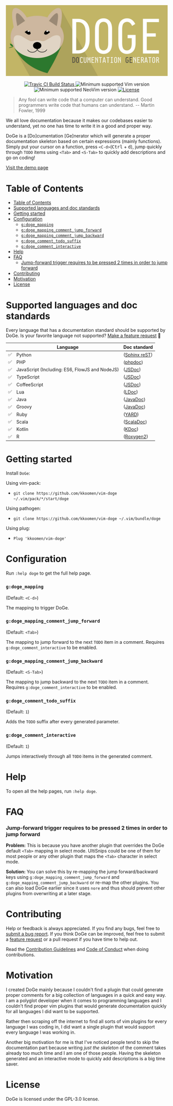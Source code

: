 <p align="center">
  <a href="./doc/demos/README.md">
    <img src="./doc/banner.jpg" alt="DoGe" />
  </a>
</p>
<p align="center">
  <a href="https://travis-ci.com/kkoomen/vim-doge">
    <img src="https://travis-ci.com/kkoomen/vim-doge.svg?branch=master" alt="Travic CI Build Status" />
  </a>
  <img src="https://img.shields.io/badge/vim-8.0.1630%2B-informational.svg" alt="Minimum supported Vim version" />
  <img src="https://img.shields.io/badge/neovim-0.3.2%2B-informational.svg" alt="Minimum supported NeoVim version" />
  <a href="./LICENSE">
    <img src="https://img.shields.io/github/license/kkoomen/vim-doge.svg" alt="License" />
  </a>
</p>

> Any fool can write code that a computer can understand. Good programmers write
> code that humans can understand. -- Martin Fowler, 1999

We all love documentation because it makes our codebases easier to understand,
yet no one has time to write it in a good and proper way.

DoGe is a [Do]cumentation [Ge]nerator which will generate a proper documentation
skeleton based on certain expressions (mainly functions). Simply put your cursor
on a function, press `<C-d>`(<kbd>Ctrl</kbd> + <kbd>d</kbd>), jump quickly
through `TODO` items using `<Tab>` and `<S-Tab>` to quickly add descriptions and
go on coding!

[Visit the demo page](./doc/demos/README.md)

# Table of Contents
- [Table of Contents](#table-of-contents)
- [Supported languages and doc standards](#supported-languages-and-doc-standards)
- [Getting started](#getting-started)
- [Configuration](#configuration)
    + [`g:doge_mapping`](#gdoge_mapping)
    + [`g:doge_mapping_comment_jump_forward`](#gdoge_mapping_comment_jump_forward)
    + [`g:doge_mapping_comment_jump_backward`](#gdoge_mapping_comment_jump_backward)
    + [`g:doge_comment_todo_suffix`](#gdoge_comment_todo_suffix)
    + [`g:doge_comment_interactive`](#gdoge_comment_interactive)
- [Help](#help)
- [FAQ](#faq)
    + [Jump-forward trigger requires to be pressed 2 times in order to jump forward](#jump-forward-trigger-requires-to-be-pressed-2-times-in-order-to-jump-forward)
- [Contributing](#contributing)
- [Motivation](#motivation)
- [License](#license)

# Supported languages and doc standards

Every language that has a documentation standard should be supported by DoGe.
Is your favorite language not supported?
[Make a feature request](https://github.com/kkoomen/vim-doge/issues/new?labels=enhancement&template=feature_request.md&title=Add+support+for+<language>) :tada:

|                    | Language                                       | Doc standard                                                                      |
| ---                | ---                                            | ---                                                                               |
| :white_check_mark: | Python                                         | ([Sphinx reST](http://daouzli.com/blog/docstring.html#restructuredtext))          |
| :white_check_mark: | PHP                                            | ([phpdoc](https://www.phpdoc.org))                                                |
| :white_check_mark: | JavaScript (Including: ES6, FlowJS and NodeJS) | ([JSDoc](https://jsdoc.app))                                                      |
| :white_check_mark: | TypeScript                                     | ([JSDoc](https://jsdoc.app))                                                      |
| :white_check_mark: | CoffeeScript                                   | ([JSDoc](https://jsdoc.app))                                                      |
| :white_check_mark: | Lua                                            | ([LDoc](https://github.com/stevedonovan/LDoc))                                    |
| :white_check_mark: | Java                                           | ([JavaDoc](https://www.oracle.com/technetwork/articles/javase/index-137868.html)) |
| :white_check_mark: | Groovy                                         | ([JavaDoc](https://www.oracle.com/technetwork/articles/javase/index-137868.html)) |
| :white_check_mark: | Ruby                                           | ([YARD](https://www.rubydoc.info/gems/yard/file/docs/Tags.md))                    |
| :white_check_mark: | Scala                                          | ([ScalaDoc](https://docs.scala-lang.org/style/scaladoc.html))                     |
| :white_check_mark: | Kotlin                                         | ([KDoc](https://kotlinlang.org/docs/reference/kotlin-doc.html))                   |
| :white_check_mark: | R                                              | ([Roxygen2](https://github.com/klutometis/roxygen))                               |

# Getting started

Install `DoGe`:

Using vim-pack:

- `git clone https://github.com/kkoomen/vim-doge ~/.vim/pack/*/start/doge`

Using pathogen:

- `git clone https://github.com/kkoomen/vim-doge ~/.vim/bundle/doge`

Using plug:

- `Plug 'kkoomen/vim-doge'`

# Configuration

Run `:help doge` to get the full help page.

### `g:doge_mapping`

(Default: `<C-d>`)

The mapping to trigger DoGe.

### `g:doge_mapping_comment_jump_forward`

(Default: `<Tab>`)

The mapping to jump forward to the next `TODO` item in a comment. Requires
`g:doge_comment_interactive` to be enabled.

### `g:doge_mapping_comment_jump_backward`

(Default: `<S-Tab>`)

The mapping to jump backward to the next `TODO` item in a comment. Requires
`g:doge_comment_interactive` to be enabled.

### `g:doge_comment_todo_suffix`

(Default: `1`)

Adds the `TODO` suffix after every generated parameter.

### `g:doge_comment_interactive`

(Default: `1`)

Jumps interactively through all `TODO` items in the generated comment.

# Help

To open all the help pages, run `:help doge`.

# FAQ

### Jump-forward trigger requires to be pressed 2 times in order to jump forward

**Problem:**
This is because you have another plugin that overrides the DoGe default `<Tab>`
mapping in select mode. UltiSnips could be one of them for most people or any
other plugin that maps the `<Tab>` character in select mode.


**Solution:**
You can solve this by re-mapping the jump forward/backward keys using
`g:doge_mapping_comment_jump_forward` and `g:doge_mapping_comment_jump_backward`
or re-map the other plugins. You can also load DoGe earlier since it uses `nore`
and thus should prevent other plugins from overwriting at a later stage.

# Contributing

Help or feedback is always appreciated. If you find any bugs, feel free to
[submit a bug report](https://github.com/kkoomen/vim-doge/issues/new?labels=bug&template=bug_report.md).
If you think DoGe can be improved, feel free to submit a
[feature request](https://github.com/kkoomen/vim-doge/issues/new?labels=enhancement&template=feature_request.md)
or a pull request if you have time to help out.

Read the [Contribution Guidelines](./CONTRIBUTING.md) and [Code of Conduct](./CODE_OF_CONDUCT.md) when doing contributions.

# Motivation

I created DoGe mainly because I couldn't find a plugin that could generate
proper comments for a big collection of languages in a quick and easy way. I am
a polyglot developer when it comes to programming languages and I couldn't find
proper vim plugins that would generate documentation quickly for all languages I
did want to be supported.

Rather then scraping off the internet to find all sorts of vim plugins for every
language I was coding in, I did want a single plugin that would support every
language I was working in.

Another big motivation for me is that I've noticed people tend to skip the
documentation part because writing _just the skeleton_ of the comment takes
already too much time and I am one of those people. Having the skeleton
generated and an interactive mode to quickly add descriptions is a big
time saver.

# License

DoGe is licensed under the GPL-3.0 license.
